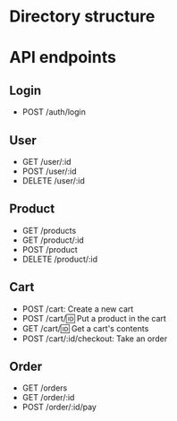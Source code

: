 # Directory structure
# API endpoints
## Login
* POST /auth/login
## User
* GET /user/:id
* POST /user/:id
* DELETE /user/:id
## Product
* GET /products
* GET /product/:id
* POST /product
* DELETE /product/:id
## Cart
* POST /cart: Create a new cart
* POST /cart/:id: Put a product in the cart
* GET /cart/:id: Get a cart's contents
* POST /cart/:id/checkout: Take an order
## Order
* GET /orders
* GET /order/:id
* POST /order/:id/pay